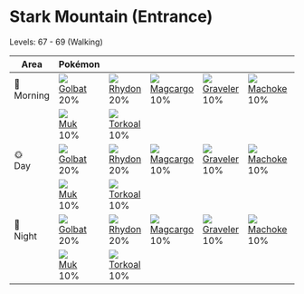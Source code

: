 # Stark Mountain (Entrance)
Levels: 67 - 69 (Walking)

Area         | Pokémon                         | &nbsp;                          | &nbsp;                          | &nbsp;                          | &nbsp;                          | &nbsp;                          
---          | ---                             | ---                             | ---                             | ---                             | ---                             | ---                             
🌅<br>Morning | ![][042]<br> [Golbat]<br> 20%  | ![][112]<br> [Rhydon]<br> 20%  | ![][219]<br> [Magcargo]<br> 10%| ![][075]<br> [Graveler]<br> 10%| ![][067]<br> [Machoke]<br> 10% | ![][110]<br> [Weezing]<br> 10% 
&nbsp;       | ![][089]<br> [Muk]<br> 10%     | ![][324]<br> [Torkoal]<br> 10% 
🌞<br>Day     | ![][042]<br> [Golbat]<br> 20%  | ![][112]<br> [Rhydon]<br> 20%  | ![][219]<br> [Magcargo]<br> 10%| ![][075]<br> [Graveler]<br> 10%| ![][067]<br> [Machoke]<br> 10% | ![][110]<br> [Weezing]<br> 10% 
&nbsp;       | ![][089]<br> [Muk]<br> 10%     | ![][324]<br> [Torkoal]<br> 10% 
🌙<br>Night   | ![][042]<br> [Golbat]<br> 20%  | ![][112]<br> [Rhydon]<br> 20%  | ![][219]<br> [Magcargo]<br> 10%| ![][075]<br> [Graveler]<br> 10%| ![][067]<br> [Machoke]<br> 10% | ![][110]<br> [Weezing]<br> 10% 
&nbsp;       | ![][089]<br> [Muk]<br> 10%     | ![][324]<br> [Torkoal]<br> 10%

[Golbat]: ../../pokemon_changes/042/
[Machoke]: ../../pokemon_changes/067/
[Graveler]: ../../pokemon_changes/075/
[Muk]: ../../pokemon_changes/089/
[Weezing]: ../../pokemon_changes/110/
[Rhydon]: ../../pokemon_changes/112/
[Magcargo]: ../../pokemon_changes/219/
[Torkoal]: ../../pokemon_changes/324/
[042]: ../img/pokemon/042.png
[067]: ../img/pokemon/067.png
[075]: ../img/pokemon/075.png
[089]: ../img/pokemon/089.png
[110]: ../img/pokemon/110.png
[112]: ../img/pokemon/112.png
[219]: ../img/pokemon/219.png
[324]: ../img/pokemon/324.png
